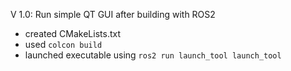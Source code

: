 V 1.0: Run simple QT GUI after building with ROS2
- created CMakeLists.txt
- used `colcon build`
- launched executable using `ros2 run launch_tool launch_tool`